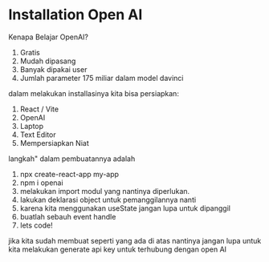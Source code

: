 #   Installation Open AI

Kenapa Belajar OpenAI?
1. Gratis
2. Mudah dipasang
3. Banyak dipakai user
4. Jumlah parameter 175 miliar dalam model davinci

dalam melakukan installasinya kita bisa persiapkan:
1. React / Vite
2. OpenAI
3. Laptop
4. Text Editor
5. Mempersiapkan Niat

langkah" dalam pembuatannya adalah
1. npx create-react-app my-app
2. npm i openai
3. melakukan import modul yang nantinya diperlukan.
4. lakukan deklarasi object untuk pemanggilannya nanti
5. karena kita menggunakan useState jangan lupa untuk dipanggil
6. buatlah sebauh event handle
7. lets code!

jika kita sudah membuat seperti yang ada di atas nantinya jangan lupa untuk kita melakukan generate api key untuk terhubung dengan open AI